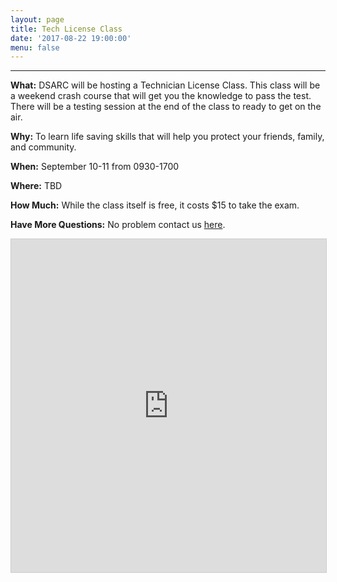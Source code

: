 ```yaml
---
layout: page
title: Tech License Class
date: '2017-08-22 19:00:00'
menu: false
---
```


---

**What:**
DSARC will be hosting a Technician License Class. This class will be a weekend crash course that will get you the knowledge to pass the test. There will be a testing session at the end of the class to ready to get on the air.

**Why:** To learn life saving skills that will help you protect your friends, family, and community.

**When:** September 10-11 from 0930-1700

**Where:** TBD <!--[(Click here for map and directions)](https://goo.gl/maps/XWiuiahSFLF2){:target="_blank"}-->

**How Much:**
While the class itself is free, it costs $15 to take the exam.

**Have More Questions:**
No problem contact us [here](/contact-us).


<iframe class="airtable-embed" src="https://airtable.com/embed/shrvT7nQRJzA9E5Qn?backgroundColor=blue" frameborder="0" onmousewheel="" width="100%" height="533" style="background: transparent; border: 1px solid #ccc;"></iframe>